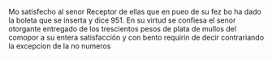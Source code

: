 Mo satisfecho al senor Receptor de ellas que en pueo de su fez bo ha dado la boleta que se inserta y dice 951. En su virtud se confiesa el senor otorgante entregado de los trescientos pesos de plata de mullos del comopor a su entera satisfacción y con bento requirin de decir contrariando la excepcion de la no numeros